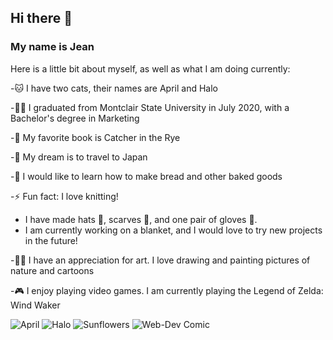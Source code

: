## Hi there 👋
### **My name is Jean**

Here is a little bit about myself, as well as what I am doing currently:

-:cat: I have two cats, their names are April and Halo

-:woman_student: I graduated from Montclair State University in July 2020, with a Bachelor's degree in Marketing

-:open_book: My favorite book is Catcher in the Rye

-:japan: My dream is to travel to Japan 

-:bread: I would like to learn how to make bread and other baked goods

-⚡ Fun fact: I love knitting!
  
*  I have made hats :billed_cap:, scarves :scarf:, and one pair of gloves :gloves:. 
* I am currently working on a blanket, 
and I would love to try new projects in the future!

-:woman_artist: I have an appreciation for art. I love drawing and painting pictures of nature and cartoons

-:video_game: I enjoy playing video games. I am currently playing the Legend of Zelda: Wind Waker

![April](https://user-images.githubusercontent.com/90207967/132249376-a8aa1949-e766-46ab-98dd-a2e801380390.jpg)
![Halo](https://user-images.githubusercontent.com/90207967/132249379-7f4f9313-c416-44aa-8d56-65b19f199bbd.jpg)
![Sunflowers](https://user-images.githubusercontent.com/90207967/188323935-8fba306e-c7dd-4a02-a1a0-a0bdbce8c9d7.jpg)
![Web-Dev Comic](https://user-images.githubusercontent.com/90207967/188323949-8137503b-30e9-4513-b065-807287dddb4f.jpg)
